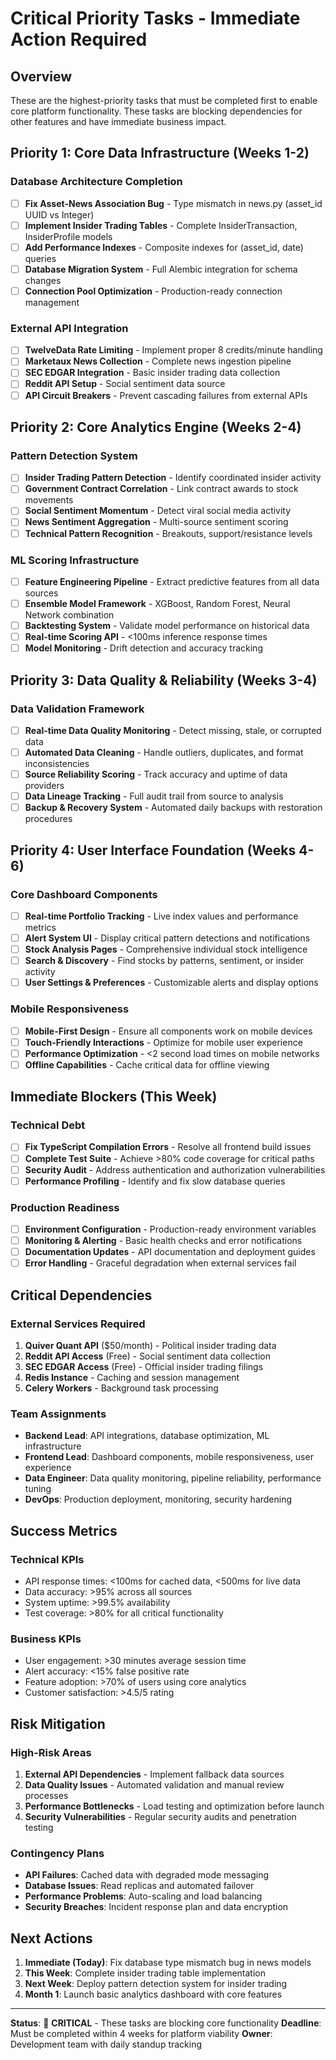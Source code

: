 # Critical Priority Tasks - Immediate Action Required

## Overview

These are the highest-priority tasks that must be completed first to enable core platform functionality. These tasks are blocking dependencies for other features and have immediate business impact.

## Priority 1: Core Data Infrastructure (Weeks 1-2)

### Database Architecture Completion
- [ ] **Fix Asset-News Association Bug** - Type mismatch in news.py (asset_id UUID vs Integer)
- [ ] **Implement Insider Trading Tables** - Complete InsiderTransaction, InsiderProfile models
- [ ] **Add Performance Indexes** - Composite indexes for (asset_id, date) queries
- [ ] **Database Migration System** - Full Alembic integration for schema changes
- [ ] **Connection Pool Optimization** - Production-ready connection management

### External API Integration
- [ ] **TwelveData Rate Limiting** - Implement proper 8 credits/minute handling
- [ ] **Marketaux News Collection** - Complete news ingestion pipeline
- [ ] **SEC EDGAR Integration** - Basic insider trading data collection
- [ ] **Reddit API Setup** - Social sentiment data source
- [ ] **API Circuit Breakers** - Prevent cascading failures from external APIs

## Priority 2: Core Analytics Engine (Weeks 2-4)

### Pattern Detection System
- [ ] **Insider Trading Pattern Detection** - Identify coordinated insider activity
- [ ] **Government Contract Correlation** - Link contract awards to stock movements
- [ ] **Social Sentiment Momentum** - Detect viral social media activity
- [ ] **News Sentiment Aggregation** - Multi-source sentiment scoring
- [ ] **Technical Pattern Recognition** - Breakouts, support/resistance levels

### ML Scoring Infrastructure
- [ ] **Feature Engineering Pipeline** - Extract predictive features from all data sources
- [ ] **Ensemble Model Framework** - XGBoost, Random Forest, Neural Network combination
- [ ] **Backtesting System** - Validate model performance on historical data
- [ ] **Real-time Scoring API** - <100ms inference response times
- [ ] **Model Monitoring** - Drift detection and accuracy tracking

## Priority 3: Data Quality & Reliability (Weeks 3-4)

### Data Validation Framework
- [ ] **Real-time Data Quality Monitoring** - Detect missing, stale, or corrupted data
- [ ] **Automated Data Cleaning** - Handle outliers, duplicates, and format inconsistencies
- [ ] **Source Reliability Scoring** - Track accuracy and uptime of data providers
- [ ] **Data Lineage Tracking** - Full audit trail from source to analysis
- [ ] **Backup & Recovery System** - Automated daily backups with restoration procedures

## Priority 4: User Interface Foundation (Weeks 4-6)

### Core Dashboard Components
- [ ] **Real-time Portfolio Tracking** - Live index values and performance metrics
- [ ] **Alert System UI** - Display critical pattern detections and notifications
- [ ] **Stock Analysis Pages** - Comprehensive individual stock intelligence
- [ ] **Search & Discovery** - Find stocks by patterns, sentiment, or insider activity
- [ ] **User Settings & Preferences** - Customizable alerts and display options

### Mobile Responsiveness
- [ ] **Mobile-First Design** - Ensure all components work on mobile devices
- [ ] **Touch-Friendly Interactions** - Optimize for mobile user experience
- [ ] **Performance Optimization** - <2 second load times on mobile networks
- [ ] **Offline Capabilities** - Cache critical data for offline viewing

## Immediate Blockers (This Week)

### Technical Debt
- [ ] **Fix TypeScript Compilation Errors** - Resolve all frontend build issues
- [ ] **Complete Test Suite** - Achieve >80% code coverage for critical paths
- [ ] **Security Audit** - Address authentication and authorization vulnerabilities
- [ ] **Performance Profiling** - Identify and fix slow database queries

### Production Readiness
- [ ] **Environment Configuration** - Production-ready environment variables
- [ ] **Monitoring & Alerting** - Basic health checks and error notifications
- [ ] **Documentation Updates** - API documentation and deployment guides
- [ ] **Error Handling** - Graceful degradation when external services fail

## Critical Dependencies

### External Services Required
1. **Quiver Quant API** ($50/month) - Political insider trading data
2. **Reddit API Access** (Free) - Social sentiment data collection
3. **SEC EDGAR Access** (Free) - Official insider trading filings
4. **Redis Instance** - Caching and session management
5. **Celery Workers** - Background task processing

### Team Assignments
- **Backend Lead**: API integrations, database optimization, ML infrastructure
- **Frontend Lead**: Dashboard components, mobile responsiveness, user experience
- **Data Engineer**: Data quality monitoring, pipeline reliability, performance tuning
- **DevOps**: Production deployment, monitoring, security hardening

## Success Metrics

### Technical KPIs
- API response times: <100ms for cached data, <500ms for live data
- Data accuracy: >95% across all sources
- System uptime: >99.5% availability
- Test coverage: >80% for all critical functionality

### Business KPIs
- User engagement: >30 minutes average session time
- Alert accuracy: <15% false positive rate
- Feature adoption: >70% of users using core analytics
- Customer satisfaction: >4.5/5 rating

## Risk Mitigation

### High-Risk Areas
1. **External API Dependencies** - Implement fallback data sources
2. **Data Quality Issues** - Automated validation and manual review processes
3. **Performance Bottlenecks** - Load testing and optimization before launch
4. **Security Vulnerabilities** - Regular security audits and penetration testing

### Contingency Plans
- **API Failures**: Cached data with degraded mode messaging
- **Database Issues**: Read replicas and automated failover
- **Performance Problems**: Auto-scaling and load balancing
- **Security Breaches**: Incident response plan and data encryption

## Next Actions

1. **Immediate (Today)**: Fix database type mismatch bug in news models
2. **This Week**: Complete insider trading table implementation
3. **Next Week**: Deploy pattern detection system for insider trading
4. **Month 1**: Launch basic analytics dashboard with core features

---

**Status**: 🔴 **CRITICAL** - These tasks are blocking core functionality
**Deadline**: Must be completed within 4 weeks for platform viability
**Owner**: Development team with daily standup tracking